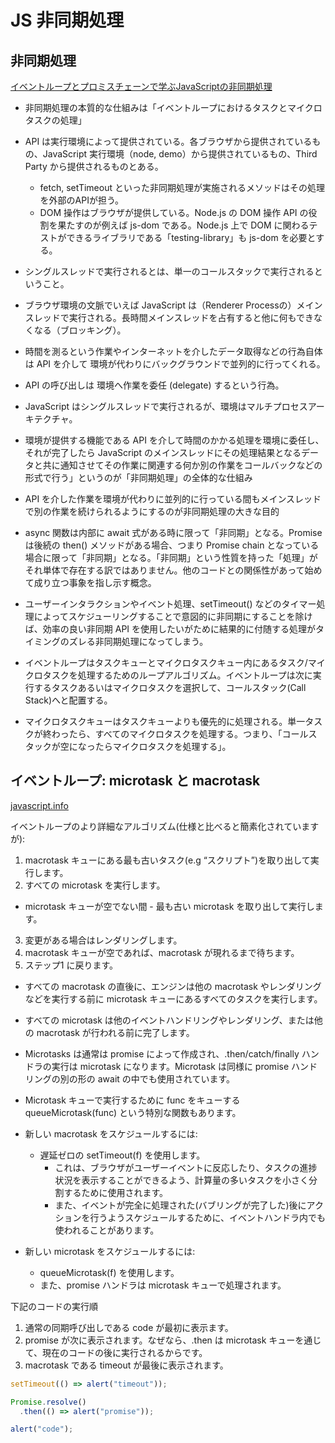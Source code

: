 # JS 非同期処理

## 非同期処理

[イベントループとプロミスチェーンで学ぶJavaScriptの非同期処理](https://zenn.dev/estra/books/js-async-promise-chain-event-loop)

- 非同期処理の本質的な仕組みは「イベントループにおけるタスクとマイクロタスクの処理」

- API は実行環境によって提供されている。各ブラウザから提供されているもの、JavaScript 実行環境（node, demo）から提供されているもの、Third Party から提供されるものとある。
  - fetch, setTimeout といった非同期処理が実施されるメソッドはその処理を外部のAPIが担う。
  - DOM 操作はブラウザが提供している。Node.js の DOM 操作 API の役割を果たすのが例えば js-dom である。Node.js 上で DOM に関わるテストができるライブラリである「testing-library」も js-dom を必要とする。
- シングルスレッドで実行されるとは、単一のコールスタックで実行されるということ。
- ブラウザ環境の文脈でいえば JavaScript は（Renderer Processの）メインスレッドで実行される。長時間メインスレッドを占有すると他に何もできなくなる（ブロッキング）。
- 時間を測るという作業やインターネットを介したデータ取得などの行為自体は API を介して 環境が代わりにバックグラウンドで並列的に行ってくれる。
- API の呼び出しは 環境へ作業を委任 (delegate) するという行為。
- JavaScript はシングルスレッドで実行されるが、環境はマルチプロセスアーキテクチャ。
- 環境が提供する機能である API を介して時間のかかる処理を環境に委任し、それが完了したら JavaScript のメインスレッドにその処理結果となるデータと共に通知させてその作業に関連する何か別の作業をコールバックなどの形式で行う」というのが「非同期処理」の全体的な仕組み
- API を介した作業を環境が代わりに並列的に行っている間もメインスレッドで別の作業を続けられるようにするのが非同期処理の大きな目的
- async 関数は内部に await 式がある時に限って「非同期」となる。Promise は後続の then() メソッドがある場合、つまり Promise chain となっている場合に限って「非同期」となる。「非同期」という性質を持った「処理」がそれ単体で存在する訳ではありません。他のコードとの関係性があって始めて成り立つ事象を指し示す概念。
- ユーザーインタラクションやイベント処理、setTimeout() などのタイマー処理によってスケジューリングすることで意図的に非同期にすることを除けば、効率の良い非同期 API を使用したいがために結果的に付随する処理がタイミングのズレる非同期処理になってしまう。

- イベントループはタスクキューとマイクロタスクキュー内にあるタスク/マイクロタスクを処理するためのループアルゴリズム。イベントループは次に実行するタスクあるいはマイクロタスクを選択して、コールスタック(Call Stack)へと配置する。
- マイクロタスクキューはタスクキューよりも優先的に処理される。単一タスクが終わったら、すべてのマイクロタスクを処理する。つまり、「コールスタックが空になったらマイクロタスクを処理する」。

## イベントループ: microtask と macrotask

[javascript.info](https://ja.javascript.info/event-loop)

イベントループのより詳細なアルゴリズム(仕様と比べると簡素化されていますが):

1. macrotask キューにある最も古いタスク(e.g “スクリプト”)を取り出して実行します。
2. すべての microtask を実行します。
  -  microtask キューが空でない間
    -  最も古い microtask を取り出して実行します。
3. 変更がある場合はレンダリングします。
4. macrotask キューが空であれば、macrotask が現れるまで待ちます。
5. ステップ1 に戻ります。

- すべての macrotask の直後に、エンジンは他の macrotask やレンダリングなどを実行する前に microtask キューにあるすべてのタスクを実行します。
- すべての microtask は他のイベントハンドリングやレンダリング、または他の macrotask が行われる前に完了します。
- Microtasks は通常は promise によって作成され、.then/catch/finally ハンドラの実行は microtask になります。Microtask は同様に promise ハンドリングの別の形の await の中でも使用されています。
- Microtask キューで実行するために func をキューする queueMicrotask(func) という特別な関数もあります。

- 新しい macrotask をスケジュールするには:
  - 遅延ゼロの setTimeout(f) を使用します。
    - これは、ブラウザがユーザーイベントに反応したり、タスクの進捗状況を表示することができるよう、計算量の多いタスクを小さく分割するために使用されます。
    - また、イベントが完全に処理された(バブリングが完了した)後にアクションを行うようスケジュールするために、イベントハンドラ内でも使われることがあります。
- 新しい microtask をスケジュールするには:
  - queueMicrotask(f) を使用します。
  - また、promise ハンドラは microtask キューで処理されます。

下記のコードの実行順

1. 通常の同期呼び出しである code が最初に表示ます。
2. promise が次に表示されます。なぜなら、.then は microtask キューを通じて、現在のコードの後に実行されるからです。
3. macrotask である timeout が最後に表示されます。

```js
setTimeout(() => alert("timeout"));

Promise.resolve()
  .then(() => alert("promise"));

alert("code");
```
